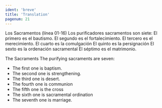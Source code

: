 ```yaml
---
ident: 'breve'
title: 'Translation'
pagenum: 21
---
```

Los Sacramentos (línea 01-16)
Los purificadores sacramentos son siete:
El primero es el bautismo.
El segundo es el fortalecimiento.
El tercero es el merecimiento.
El cuarto es la comulgación
El quinto es la persignación
El sexto es la   ordenación sacramental
El séptimo es el matrimonio.


The Sacraments 
The purifying sacraments are seven:
* The first one is baptism.
* The second one is strengthening.
* The third one is desert.
* The fourth one is communion
* The fifth one is the cross
* The sixth one is sacramental ordination
* The seventh one is marriage.
